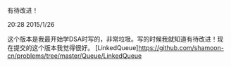 ﻿有待改进！

20:28 2015/1/26

这个版本是我最开始学DSA时写的，非常垃圾。写的时候我就知道有待改进！现在提交的这个版本我觉得很好。
[LinkedQueue]https://github.com/shamoon-cn/problems/tree/master/Queue/LinkedQueue